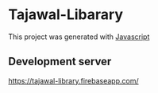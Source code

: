 # Tajawal-Libarary

This project was generated with [Javascript](https://)

## Development server
https://tajawal-library.firebaseapp.com/




